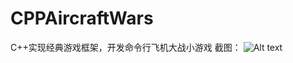 # CPPAircraftWars
C++实现经典游戏框架，开发命令行飞机大战小游戏
截图：
![Alt text](https://github.com/amao6666/CPPAircraftWars.git/master/ScreenShot/Start.jpg)